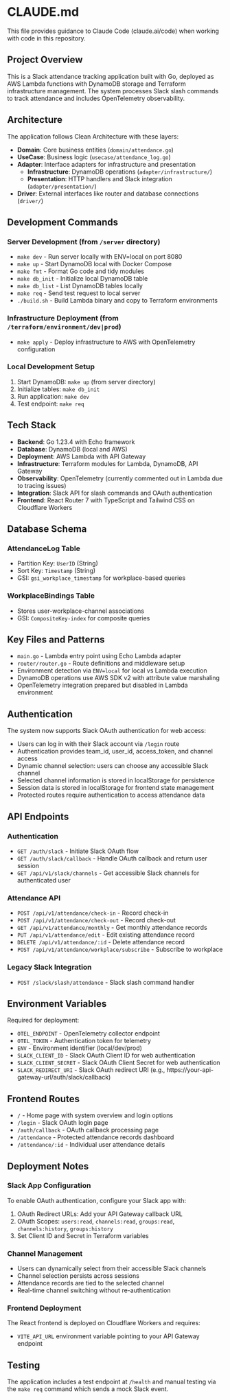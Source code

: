 # CLAUDE.md

This file provides guidance to Claude Code (claude.ai/code) when working with code in this repository.

## Project Overview

This is a Slack attendance tracking application built with Go, deployed as AWS Lambda functions with DynamoDB storage and Terraform infrastructure management. The system processes Slack slash commands to track attendance and includes OpenTelemetry observability.

## Architecture

The application follows Clean Architecture with these layers:
- **Domain**: Core business entities (`domain/attendance.go`)
- **UseCase**: Business logic (`usecase/attendance_log.go`)
- **Adapter**: Interface adapters for infrastructure and presentation
  - **Infrastructure**: DynamoDB operations (`adapter/infrastructure/`)
  - **Presentation**: HTTP handlers and Slack integration (`adapter/presentation/`)
- **Driver**: External interfaces like router and database connections (`driver/`)

## Development Commands

### Server Development (from `/server` directory)
- `make dev` - Run server locally with ENV=local on port 8080
- `make up` - Start DynamoDB local with Docker Compose
- `make fmt` - Format Go code and tidy modules
- `make db_init` - Initialize local DynamoDB table
- `make db_list` - List DynamoDB tables locally
- `make req` - Send test request to local server
- `./build.sh` - Build Lambda binary and copy to Terraform environments

### Infrastructure Deployment (from `/terraform/environment/dev|prod`)
- `make apply` - Deploy infrastructure to AWS with OpenTelemetry configuration

### Local Development Setup
1. Start DynamoDB: `make up` (from server directory)
2. Initialize tables: `make db_init`
3. Run application: `make dev`
4. Test endpoint: `make req`

## Tech Stack

- **Backend**: Go 1.23.4 with Echo framework
- **Database**: DynamoDB (local and AWS)
- **Deployment**: AWS Lambda with API Gateway
- **Infrastructure**: Terraform modules for Lambda, DynamoDB, API Gateway
- **Observability**: OpenTelemetry (currently commented out in Lambda due to tracing issues)
- **Integration**: Slack API for slash commands and OAuth authentication
- **Frontend**: React Router 7 with TypeScript and Tailwind CSS on Cloudflare Workers

## Database Schema

### AttendanceLog Table
- Partition Key: `UserID` (String)
- Sort Key: `Timestamp` (String)
- GSI: `gsi_workplace_timestamp` for workplace-based queries

### WorkplaceBindings Table
- Stores user-workplace-channel associations
- GSI: `CompositeKey-index` for composite queries

## Key Files and Patterns

- `main.go` - Lambda entry point using Echo Lambda adapter
- `router/router.go` - Route definitions and middleware setup
- Environment detection via `ENV=local` for local vs Lambda execution
- DynamoDB operations use AWS SDK v2 with attribute value marshaling
- OpenTelemetry integration prepared but disabled in Lambda environment

## Authentication

The system now supports Slack OAuth authentication for web access:
- Users can log in with their Slack account via `/login` route
- Authentication provides team_id, user_id, access_token, and channel access
- Dynamic channel selection: users can choose any accessible Slack channel
- Selected channel information is stored in localStorage for persistence
- Session data is stored in localStorage for frontend state management
- Protected routes require authentication to access attendance data

## API Endpoints

### Authentication
- `GET /auth/slack` - Initiate Slack OAuth flow
- `GET /auth/slack/callback` - Handle OAuth callback and return user session
- `GET /api/v1/slack/channels` - Get accessible Slack channels for authenticated user

### Attendance API
- `POST /api/v1/attendance/check-in` - Record check-in
- `POST /api/v1/attendance/check-out` - Record check-out  
- `GET /api/v1/attendance/monthly` - Get monthly attendance records
- `PUT /api/v1/attendance/edit` - Edit existing attendance record
- `DELETE /api/v1/attendance/:id` - Delete attendance record
- `POST /api/v1/attendance/workplace/subscribe` - Subscribe to workplace

### Legacy Slack Integration
- `POST /slack/slash/attendance` - Slack slash command handler

## Environment Variables

Required for deployment:
- `OTEL_ENDPOINT` - OpenTelemetry collector endpoint
- `OTEL_TOKEN` - Authentication token for telemetry
- `ENV` - Environment identifier (local/dev/prod)
- `SLACK_CLIENT_ID` - Slack OAuth Client ID for web authentication
- `SLACK_CLIENT_SECRET` - Slack OAuth Client Secret for web authentication  
- `SLACK_REDIRECT_URI` - Slack OAuth redirect URI (e.g., https://your-api-gateway-url/auth/slack/callback)

## Frontend Routes

- `/` - Home page with system overview and login options
- `/login` - Slack OAuth login page
- `/auth/callback` - OAuth callback processing page  
- `/attendance` - Protected attendance records dashboard
- `/attendance/:id` - Individual user attendance details

## Deployment Notes

### Slack App Configuration
To enable OAuth authentication, configure your Slack app with:
1. OAuth Redirect URLs: Add your API Gateway callback URL
2. OAuth Scopes: `users:read`, `channels:read`, `groups:read`, `channels:history`, `groups:history`
3. Set Client ID and Secret in Terraform variables

### Channel Management
- Users can dynamically select from their accessible Slack channels
- Channel selection persists across sessions
- Attendance records are tied to the selected channel
- Real-time channel switching without re-authentication

### Frontend Deployment
The React frontend is deployed on Cloudflare Workers and requires:
- `VITE_API_URL` environment variable pointing to your API Gateway endpoint

## Testing

The application includes a test endpoint at `/health` and manual testing via the `make req` command which sends a mock Slack event.